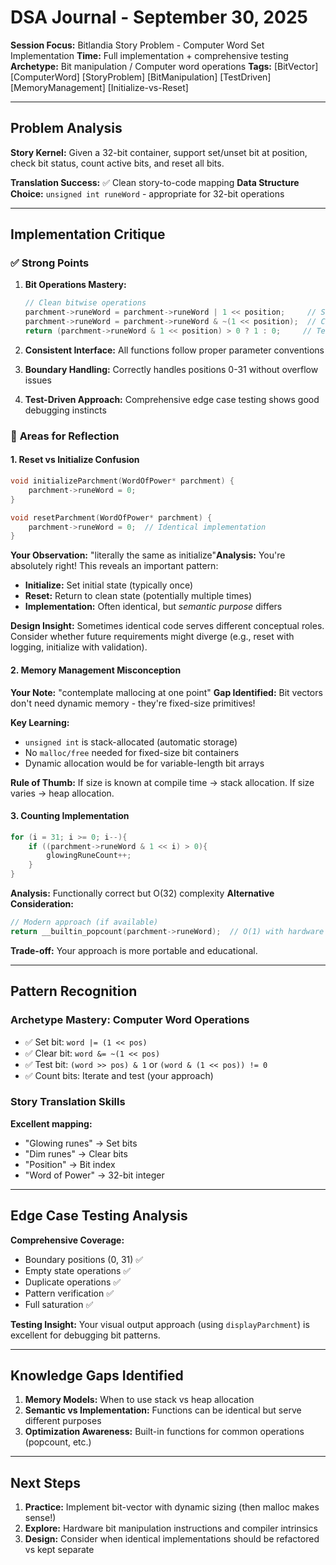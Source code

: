 # DSA Journal - September 30, 2025

**Session Focus:** Bitlandia Story Problem - Computer Word Set Implementation
**Time:** Full implementation + comprehensive testing
**Archetype:** Bit manipulation / Computer word operations
**Tags:** [BitVector] [ComputerWord] [StoryProblem] [BitManipulation] [TestDriven] [MemoryManagement] [Initialize-vs-Reset]

---

## Problem Analysis

**Story Kernel:** Given a 32-bit container, support set/unset bit at position, check bit status, count active bits, and reset all bits.

**Translation Success:** ✅ Clean story-to-code mapping
**Data Structure Choice:** `unsigned int runeWord` - appropriate for 32-bit operations

---

## Implementation Critique

### ✅ **Strong Points**

1. **Bit Operations Mastery:**

   ```c
   // Clean bitwise operations
   parchment->runeWord = parchment->runeWord | 1 << position;     // Set
   parchment->runeWord = parchment->runeWord & ~(1 << position);  // Clear
   return (parchment->runeWord & 1 << position) > 0 ? 1 : 0;     // Test
   ```
2. **Consistent Interface:** All functions follow proper parameter conventions
3. **Boundary Handling:** Correctly handles positions 0-31 without overflow issues
4. **Test-Driven Approach:** Comprehensive edge case testing shows good debugging instincts

### 🤔 **Areas for Reflection**

#### **1. Reset vs Initialize Confusion**

```c
void initializeParchment(WordOfPower* parchment) {
    parchment->runeWord = 0;
}

void resetParchment(WordOfPower* parchment) {
    parchment->runeWord = 0;  // Identical implementation
}
```

**Your Observation:** "literally the same as initialize"**Analysis:** You're absolutely right! This reveals an important pattern:

- **Initialize:** Set initial state (typically once)
- **Reset:** Return to clean state (potentially multiple times)
- **Implementation:** Often identical, but *semantic purpose* differs

**Design Insight:** Sometimes identical code serves different conceptual roles. Consider whether future requirements might diverge (e.g., reset with logging, initialize with validation).

#### **2. Memory Management Misconception**

**Your Note:** "contemplate mallocing at one point"
**Gap Identified:** Bit vectors don't need dynamic memory - they're fixed-size primitives!

**Key Learning:**

- `unsigned int` is stack-allocated (automatic storage)
- No `malloc/free` needed for fixed-size bit containers
- Dynamic allocation would be for variable-length bit arrays

**Rule of Thumb:** If size is known at compile time → stack allocation. If size varies → heap allocation.

#### **3. Counting Implementation**

```c
for (i = 31; i >= 0; i--){
    if ((parchment->runeWord & 1 << i) > 0){
        glowingRuneCount++;
    }
}
```

**Analysis:** Functionally correct but O(32) complexity
**Alternative Consideration:**

```c
// Modern approach (if available)
return __builtin_popcount(parchment->runeWord);  // O(1) with hardware support
```

**Trade-off:** Your approach is more portable and educational.

---

## Pattern Recognition

### **Archetype Mastery: Computer Word Operations**

- ✅ Set bit: `word |= (1 << pos)`
- ✅ Clear bit: `word &= ~(1 << pos)`
- ✅ Test bit: `(word >> pos) & 1` or `(word & (1 << pos)) != 0`
- ✅ Count bits: Iterate and test (your approach)

### **Story Translation Skills**

**Excellent mapping:**

- "Glowing runes" → Set bits
- "Dim runes" → Clear bits
- "Position" → Bit index
- "Word of Power" → 32-bit integer

---

## Edge Case Testing Analysis

**Comprehensive Coverage:**

- Boundary positions (0, 31) ✅
- Empty state operations ✅
- Duplicate operations ✅
- Pattern verification ✅
- Full saturation ✅

**Testing Insight:** Your visual output approach (using `displayParchment`) is excellent for debugging bit patterns.

---

## Knowledge Gaps Identified

1. **Memory Models:** When to use stack vs heap allocation
2. **Semantic vs Implementation:** Functions can be identical but serve different purposes
3. **Optimization Awareness:** Built-in functions for common operations (popcount, etc.)

---

## Next Steps

1. **Practice:** Implement bit-vector with dynamic sizing (then malloc makes sense!)
2. **Explore:** Hardware bit manipulation instructions and compiler intrinsics
3. **Design:** Consider when identical implementations should be refactored vs kept separate
